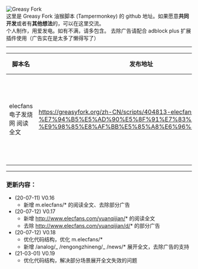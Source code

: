 ![Greasy Fork](https://greasyfork.org/assets/blacklogo96-1221dbbb8f0d47a728f968c35c2e2e03c64276a585b8dceb7a79a17a3f350e8a.png "Greasy Fork")  
这里是 Greasy Fork 油猴脚本 (Tampermonkey) 的 github 地址。如果愿意**共同开发**或者有**其他想法**的，可以在这里交流。  
个人制作，用爱发电。如有不满，请多包含。 去除广告请配合 adblock plus 扩展插件使用（广告实在是太多了懒得写了）

---

| 脚本名                       | 发布地址                                                                                                                                | 当前版本 | 描述                  | 作者     |
| ---------------------------- | --------------------------------------------------------------------------------------------------------------------------------------- | -------- | --------------------- | -------- |
| elecfans 电子发烧网 阅读全文 | https://greasyfork.org/zh-CN/scripts/404813-elecfans-%E7%94%B5%E5%AD%90%E5%8F%91%E7%83%A7%E7%BD%91-%E9%98%85%E8%AF%BB%E5%85%A8%E6%96%87 | V0.19    | 展开全文 去除部分广告 | 萱萱的饭 |

---

### 更新内容：

-   (20-07-11) V0.16
    -   新增 m.elecfans/\* 的阅读全文、去除部分广告
-   (20-07-12) V0.17
    -   新增 http://www.elecfans.com/yuanqijian/* 的阅读全文
    -   去除 http://www.elecfans.com/yuanqijian/d/* 的部分广告
-   (20-07-12) V0.18
    -   优化代码结构，优化 m.elecfans/\*
    -   新增 /analog/_ /rengongzhineng/_ /news/\* 展开全文，去除广告的支持
-   (21-03-01) V0.19
    -   优化代码结构，解决部分场景展开全文失效的问题

